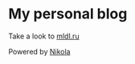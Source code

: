 # My personal blog 

Take a look to [mldl.ru](https://mldl.ru)  

Powered by [Nikola](https://getnikola.com/) 
